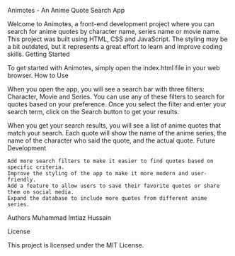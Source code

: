 Animotes - An Anime Quote Search App

Welcome to Animotes, a front-end development project where you can search for anime quotes by character name, series name or movie name. This project was built using HTML, CSS and JavaScript. The styling may be a bit outdated, but it represents a great effort to learn and improve coding skills.
Getting Started

To get started with Animotes, simply open the index.html file in your web browser.
How to Use

When you open the app, you will see a search bar with three filters: Character, Movie and Series. You can use any of these filters to search for quotes based on your preference. Once you select the filter and enter your search term, click on the Search button to get your results.

When you get your search results, you will see a list of anime quotes that match your search. Each quote will show the name of the anime series, the name of the character who said the quote, and the actual quote.
Future Development

    Add more search filters to make it easier to find quotes based on specific criteria.
    Improve the styling of the app to make it more modern and user-friendly.
    Add a feature to allow users to save their favorite quotes or share them on social media.
    Expand the database to include more quotes from different anime series.

Authors
Muhammad Imtiaz Hussain

License

This project is licensed under the MIT License.
